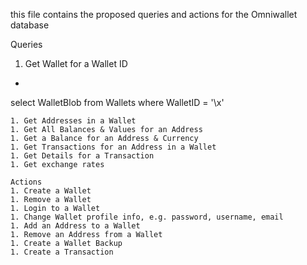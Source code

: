 
this file contains the proposed queries and actions for the Omniwallet database
 
 Queries	
1. Get Wallet for a Wallet ID
 * ```
 select WalletBlob from Wallets where WalletID = '\x<walletid>'
 ```
1. Get Addresses in a Wallet
1. Get All Balances & Values for an Address
1. Get a Balance for an Address & Currency
1. Get Transactions for an Address in a Wallet
1. Get Details for a Transaction
1. Get exchange rates
	
Actions	
1. Create a Wallet
1. Remove a Wallet
1. Login to a Wallet
1. Change Wallet profile info, e.g. password, username, email
1. Add an Address to a Wallet
1. Remove an Address from a Wallet
1. Create a Wallet Backup
1. Create a Transaction

